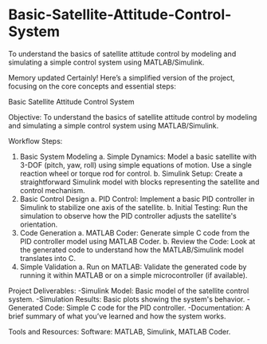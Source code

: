 # Basic-Satellite-Attitude-Control-System
To understand the basics of satellite attitude control by modeling and simulating a simple control system using MATLAB/Simulink.


Memory updated
Certainly! Here’s a simplified version of the project, focusing on the core concepts and essential steps:

Basic Satellite Attitude Control System

Objective:
To understand the basics of satellite attitude control by modeling and simulating a simple control system using MATLAB/Simulink.

Workflow Steps:
1. Basic System Modeling
  a. Simple Dynamics:
      Model a basic satellite with 3-DOF (pitch, yaw, roll) using simple equations of motion.
      Use a single reaction wheel or torque rod for control.
  b. Simulink Setup:
      Create a straightforward Simulink model with blocks representing the satellite and control mechanism.
2. Basic Control Design
  a. PID Control:
      Implement a basic PID controller in Simulink to stabilize one axis of the satellite.
  b. Initial Testing:
      Run the simulation to observe how the PID controller adjusts the satellite's orientation.
3. Code Generation
  a. MATLAB Coder:
      Generate simple C code from the PID controller model using MATLAB Coder.
  b. Review the Code:
      Look at the generated code to understand how the MATLAB/Simulink model translates into C.
4. Simple Validation
  a. Run on MATLAB:
      Validate the generated code by running it within MATLAB or on a simple microcontroller (if available).

   
Project Deliverables:
-Simulink Model: Basic model of the satellite control system.
-Simulation Results: Basic plots showing the system's behavior.
-Generated Code: Simple C code for the PID controller.
-Documentation: A brief summary of what you’ve learned and how the system works.


Tools and Resources:
Software: MATLAB, Simulink, MATLAB Coder.


